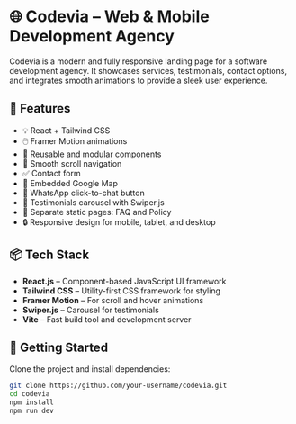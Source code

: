 # 🌐 Codevia – Web & Mobile Development Agency

Codevia is a modern and fully responsive landing page for a software development agency. It showcases services, testimonials, contact options, and integrates smooth animations to provide a sleek user experience.

## 🚀 Features

- 💡 React + Tailwind CSS
- 🖱️ Framer Motion animations
- 🧩 Reusable and modular components
- 🧭 Smooth scroll navigation
- ✅ Contact form
- 📍 Embedded Google Map
- 📱 WhatsApp click-to-chat button
- 🎠 Testimonials carousel with Swiper.js
- 📄 Separate static pages: FAQ and Policy
- 🔒 Responsive design for mobile, tablet, and desktop

## 📦 Tech Stack

- **React.js** – Component-based JavaScript UI framework
- **Tailwind CSS** – Utility-first CSS framework for styling
- **Framer Motion** – For scroll and hover animations
- **Swiper.js** – Carousel for testimonials
- **Vite** – Fast build tool and development server

## 🧪 Getting Started

Clone the project and install dependencies:

```bash
git clone https://github.com/your-username/codevia.git
cd codevia
npm install
npm run dev

